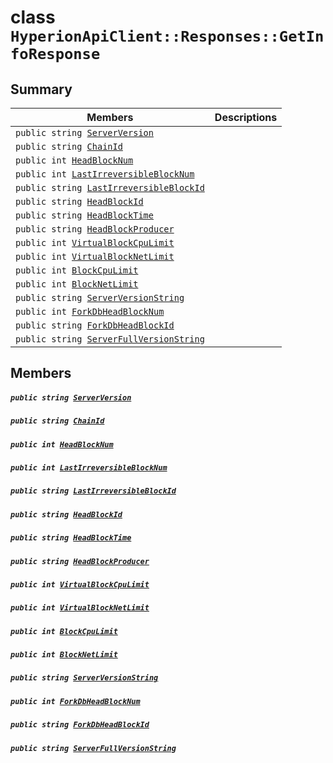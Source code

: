 # class `HyperionApiClient::Responses::GetInfoResponse` 

## Summary

 Members                                | Descriptions                                
----------------------------------------|---------------------------------------------
`public string `[`ServerVersion`](#class_hyperion_api_client_1_1_responses_1_1_get_info_response_1aeaf42772bc86ca86300ad35cbe6b91db) | 
`public string `[`ChainId`](#class_hyperion_api_client_1_1_responses_1_1_get_info_response_1a4476ef8ec88d45c994accc6d8c4f0da3) | 
`public int `[`HeadBlockNum`](#class_hyperion_api_client_1_1_responses_1_1_get_info_response_1ae61ad45234cb8dcc35ff8a31433ed5ac) | 
`public int `[`LastIrreversibleBlockNum`](#class_hyperion_api_client_1_1_responses_1_1_get_info_response_1a3153f318b4a5aeecf205a5e54a12257d) | 
`public string `[`LastIrreversibleBlockId`](#class_hyperion_api_client_1_1_responses_1_1_get_info_response_1a8b2da910e1e6097b2721d38d6d943217) | 
`public string `[`HeadBlockId`](#class_hyperion_api_client_1_1_responses_1_1_get_info_response_1a99caa6f8b6a7b407268a18f1b21eed21) | 
`public string `[`HeadBlockTime`](#class_hyperion_api_client_1_1_responses_1_1_get_info_response_1a26d6b0b999bfc52a7ea1d2269de7deba) | 
`public string `[`HeadBlockProducer`](#class_hyperion_api_client_1_1_responses_1_1_get_info_response_1a9ed3e094c6714c5cb6831691a4402f42) | 
`public int `[`VirtualBlockCpuLimit`](#class_hyperion_api_client_1_1_responses_1_1_get_info_response_1af96138795b5dfcf1864400080240be27) | 
`public int `[`VirtualBlockNetLimit`](#class_hyperion_api_client_1_1_responses_1_1_get_info_response_1accefa98173baebc4b7328f97eda87d3a) | 
`public int `[`BlockCpuLimit`](#class_hyperion_api_client_1_1_responses_1_1_get_info_response_1afc49a70da22c78522440e65cee31ed11) | 
`public int `[`BlockNetLimit`](#class_hyperion_api_client_1_1_responses_1_1_get_info_response_1a60c324dd1485fcea6853a4190d33a9fe) | 
`public string `[`ServerVersionString`](#class_hyperion_api_client_1_1_responses_1_1_get_info_response_1a2407c70dd15b2c03a154e3e07a341668) | 
`public int `[`ForkDbHeadBlockNum`](#class_hyperion_api_client_1_1_responses_1_1_get_info_response_1a03d8cc228149b433b2b614ab7122d8a8) | 
`public string `[`ForkDbHeadBlockId`](#class_hyperion_api_client_1_1_responses_1_1_get_info_response_1a4343b80d8b3a008c1f3b6b73b98dc886) | 
`public string `[`ServerFullVersionString`](#class_hyperion_api_client_1_1_responses_1_1_get_info_response_1acf6f77d10f114eaaf68c5fea60981001) | 

## Members

##### `public string `[`ServerVersion`](#class_hyperion_api_client_1_1_responses_1_1_get_info_response_1aeaf42772bc86ca86300ad35cbe6b91db) 

##### `public string `[`ChainId`](#class_hyperion_api_client_1_1_responses_1_1_get_info_response_1a4476ef8ec88d45c994accc6d8c4f0da3) 

##### `public int `[`HeadBlockNum`](#class_hyperion_api_client_1_1_responses_1_1_get_info_response_1ae61ad45234cb8dcc35ff8a31433ed5ac) 

##### `public int `[`LastIrreversibleBlockNum`](#class_hyperion_api_client_1_1_responses_1_1_get_info_response_1a3153f318b4a5aeecf205a5e54a12257d) 

##### `public string `[`LastIrreversibleBlockId`](#class_hyperion_api_client_1_1_responses_1_1_get_info_response_1a8b2da910e1e6097b2721d38d6d943217) 

##### `public string `[`HeadBlockId`](#class_hyperion_api_client_1_1_responses_1_1_get_info_response_1a99caa6f8b6a7b407268a18f1b21eed21) 

##### `public string `[`HeadBlockTime`](#class_hyperion_api_client_1_1_responses_1_1_get_info_response_1a26d6b0b999bfc52a7ea1d2269de7deba) 

##### `public string `[`HeadBlockProducer`](#class_hyperion_api_client_1_1_responses_1_1_get_info_response_1a9ed3e094c6714c5cb6831691a4402f42) 

##### `public int `[`VirtualBlockCpuLimit`](#class_hyperion_api_client_1_1_responses_1_1_get_info_response_1af96138795b5dfcf1864400080240be27) 

##### `public int `[`VirtualBlockNetLimit`](#class_hyperion_api_client_1_1_responses_1_1_get_info_response_1accefa98173baebc4b7328f97eda87d3a) 

##### `public int `[`BlockCpuLimit`](#class_hyperion_api_client_1_1_responses_1_1_get_info_response_1afc49a70da22c78522440e65cee31ed11) 

##### `public int `[`BlockNetLimit`](#class_hyperion_api_client_1_1_responses_1_1_get_info_response_1a60c324dd1485fcea6853a4190d33a9fe) 

##### `public string `[`ServerVersionString`](#class_hyperion_api_client_1_1_responses_1_1_get_info_response_1a2407c70dd15b2c03a154e3e07a341668) 

##### `public int `[`ForkDbHeadBlockNum`](#class_hyperion_api_client_1_1_responses_1_1_get_info_response_1a03d8cc228149b433b2b614ab7122d8a8) 

##### `public string `[`ForkDbHeadBlockId`](#class_hyperion_api_client_1_1_responses_1_1_get_info_response_1a4343b80d8b3a008c1f3b6b73b98dc886) 

##### `public string `[`ServerFullVersionString`](#class_hyperion_api_client_1_1_responses_1_1_get_info_response_1acf6f77d10f114eaaf68c5fea60981001) 

